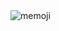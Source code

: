 
<img src="/qkrtiger/qkrtiger/raw/master/assets/hoyeon.gif" alt="memoji" style="max-width: 100%; display: inline-block;" data-target="animated-image.originalImage">
<!-- <a href="https://www.gitanimals.org/en_US?utm_medium=image&utm_source=qkrtiger&utm_content=farm">
<img
  src="https://render.gitanimals.org/farms/qkrtiger"
  width="900"
  height="300"
/>
</a>
 -->
